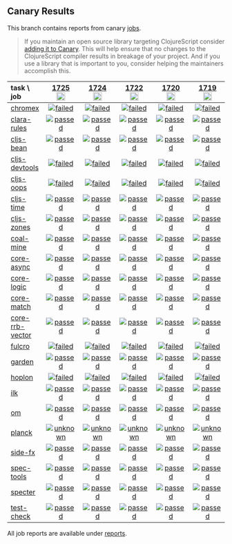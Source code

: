 ## Canary Results

This branch contains reports from canary [jobs](https://github.com/cljs-oss/canary/tree/jobs).

> If you maintain an open source library targeting ClojureScript consider [adding it to Canary](https://github.com/cljs-oss/canary/tree/master#how-to-participate). This will help ensure that no changes to the ClojureScript compiler results in breakage of your project. And if you use a library that is important to you, consider helping the maintainers accomplish this.

[//]: # (begin_overview_table)

| task \ job | <a href="reports/2021/03/22/job-001725-1.10.843-3fdaabed" title="job #1725&#xA;&#xA;job&#xA;&#xA;requested by BinaryAge Bot (@babot) on 2021-03-22T11:08:18Z">1725<br/><img width=20 height=20 src="https://avatars.githubusercontent.com/u/1476765?v=4&s=60"></a> | <a href="reports/2021/03/21/job-001724-1.10.843-3fdaabed" title="job #1724&#xA;&#xA;job&#xA;&#xA;requested by BinaryAge Bot (@babot) on 2021-03-21T11:13:28Z">1724<br/><img width=20 height=20 src="https://avatars.githubusercontent.com/u/1476765?v=4&s=60"></a> | <a href="reports/2021/03/19/job-001722-1.10.843-3fdaabed" title="job #1722&#xA;&#xA;job&#xA;&#xA;requested by BinaryAge Bot (@babot) on 2021-03-19T11:10:19Z">1722<br/><img width=20 height=20 src="https://avatars.githubusercontent.com/u/1476765?v=4&s=60"></a> | <a href="reports/2021/03/17/job-001720-1.10.843-3fdaabed" title="job #1720&#xA;&#xA;job&#xA;&#xA;requested by BinaryAge Bot (@babot) on 2021-03-17T11:08:16Z">1720<br/><img width=20 height=20 src="https://avatars.githubusercontent.com/u/1476765?v=4&s=60"></a> | <a href="reports/2021/03/16/job-001719-1.10.839-a1fb2048" title="job #1719&#xA;&#xA;job&#xA;&#xA;requested by BinaryAge Bot (@babot) on 2021-03-16T11:08:22Z">1719<br/><img width=20 height=20 src="https://avatars.githubusercontent.com/u/1476765?v=4&s=60"></a> | <a href="reports/2021/03/15/job-001718-1.10.837-afbc4874" title="job #1718&#xA;&#xA;job&#xA;&#xA;requested by BinaryAge Bot (@babot) on 2021-03-15T11:08:03Z">1718<br/><img width=20 height=20 src="https://avatars.githubusercontent.com/u/1476765?v=4&s=60"></a> | <a href="reports/2021/03/14/job-001717-1.10.837-afbc4874" title="job #1717&#xA;&#xA;job&#xA;&#xA;requested by BinaryAge Bot (@babot) on 2021-03-14T11:08:11Z">1717<br/><img width=20 height=20 src="https://avatars.githubusercontent.com/u/1476765?v=4&s=60"></a> | <a href="reports/2021/03/13/job-001716-1.10.837-afbc4874" title="job #1716&#xA;&#xA;job&#xA;&#xA;requested by BinaryAge Bot (@babot) on 2021-03-13T11:08:12Z">1716<br/><img width=20 height=20 src="https://avatars.githubusercontent.com/u/1476765?v=4&s=60"></a> | <a href="reports/2021/03/12/job-001715-1.10.836-69b66374" title="job #1715&#xA;&#xA;job&#xA;&#xA;requested by BinaryAge Bot (@babot) on 2021-03-12T11:08:18Z">1715<br/><img width=20 height=20 src="https://avatars.githubusercontent.com/u/1476765?v=4&s=60"></a> | <a href="reports/2021/03/11/job-001714-1.10.836-69b66374" title="job #1714&#xA;&#xA;job&#xA;&#xA;requested by BinaryAge Bot (@babot) on 2021-03-11T11:08:09Z">1714<br/><img width=20 height=20 src="https://avatars.githubusercontent.com/u/1476765?v=4&s=60"></a> |
| :--- | :---: | :---: | :---: | :---: | :---: | :---: | :---: | :---: | :---: | :---: |
| [chromex](https://github.com/binaryage/chromex) | <a href="reports/2021/03/22/job-001725-1.10.843-3fdaabed#-chromex"><img title="failed" src="http://box.binaryage.com/s-failed.svg"><a> | <a href="reports/2021/03/21/job-001724-1.10.843-3fdaabed#-chromex"><img title="failed" src="http://box.binaryage.com/s-failed.svg"><a> | <a href="reports/2021/03/19/job-001722-1.10.843-3fdaabed#-chromex"><img title="failed" src="http://box.binaryage.com/s-failed.svg"><a> | <a href="reports/2021/03/17/job-001720-1.10.843-3fdaabed#-chromex"><img title="failed" src="http://box.binaryage.com/s-failed.svg"><a> | <a href="reports/2021/03/16/job-001719-1.10.839-a1fb2048#-chromex"><img title="failed" src="http://box.binaryage.com/s-failed.svg"><a> | <a href="reports/2021/03/15/job-001718-1.10.837-afbc4874#-chromex"><img title="failed" src="http://box.binaryage.com/s-failed.svg"><a> | <a href="reports/2021/03/14/job-001717-1.10.837-afbc4874#-chromex"><img title="failed" src="http://box.binaryage.com/s-failed.svg"><a> | <a href="reports/2021/03/13/job-001716-1.10.837-afbc4874#-chromex"><img title="failed" src="http://box.binaryage.com/s-failed.svg"><a> | <a href="reports/2021/03/12/job-001715-1.10.836-69b66374#-chromex"><img title="failed" src="http://box.binaryage.com/s-failed.svg"><a> | <a href="reports/2021/03/11/job-001714-1.10.836-69b66374#-chromex"><img title="failed" src="http://box.binaryage.com/s-failed.svg"><a> |
| [clara-rules](https://github.com/cerner/clara-rules) | <a href="reports/2021/03/22/job-001725-1.10.843-3fdaabed#-clara-rules"><img title="passed" src="http://box.binaryage.com/s-passed.svg"><a> | <a href="reports/2021/03/21/job-001724-1.10.843-3fdaabed#-clara-rules"><img title="passed" src="http://box.binaryage.com/s-passed.svg"><a> | <a href="reports/2021/03/19/job-001722-1.10.843-3fdaabed#-clara-rules"><img title="passed" src="http://box.binaryage.com/s-passed.svg"><a> | <a href="reports/2021/03/17/job-001720-1.10.843-3fdaabed#-clara-rules"><img title="passed" src="http://box.binaryage.com/s-passed.svg"><a> | <a href="reports/2021/03/16/job-001719-1.10.839-a1fb2048#-clara-rules"><img title="passed" src="http://box.binaryage.com/s-passed.svg"><a> | <a href="reports/2021/03/15/job-001718-1.10.837-afbc4874#-clara-rules"><img title="passed" src="http://box.binaryage.com/s-passed.svg"><a> | <a href="reports/2021/03/14/job-001717-1.10.837-afbc4874#-clara-rules"><img title="passed" src="http://box.binaryage.com/s-passed.svg"><a> | <a href="reports/2021/03/13/job-001716-1.10.837-afbc4874#-clara-rules"><img title="passed" src="http://box.binaryage.com/s-passed.svg"><a> | <a href="reports/2021/03/12/job-001715-1.10.836-69b66374#-clara-rules"><img title="passed" src="http://box.binaryage.com/s-passed.svg"><a> | <a href="reports/2021/03/11/job-001714-1.10.836-69b66374#-clara-rules"><img title="passed" src="http://box.binaryage.com/s-passed.svg"><a> |
| [cljs-bean](https://github.com/mfikes/cljs-bean) | <a href="reports/2021/03/22/job-001725-1.10.843-3fdaabed#-cljs-bean"><img title="passed" src="http://box.binaryage.com/s-passed.svg"><a> | <a href="reports/2021/03/21/job-001724-1.10.843-3fdaabed#-cljs-bean"><img title="passed" src="http://box.binaryage.com/s-passed.svg"><a> | <a href="reports/2021/03/19/job-001722-1.10.843-3fdaabed#-cljs-bean"><img title="passed" src="http://box.binaryage.com/s-passed.svg"><a> | <a href="reports/2021/03/17/job-001720-1.10.843-3fdaabed#-cljs-bean"><img title="passed" src="http://box.binaryage.com/s-passed.svg"><a> | <a href="reports/2021/03/16/job-001719-1.10.839-a1fb2048#-cljs-bean"><img title="passed" src="http://box.binaryage.com/s-passed.svg"><a> | <a href="reports/2021/03/15/job-001718-1.10.837-afbc4874#-cljs-bean"><img title="passed" src="http://box.binaryage.com/s-passed.svg"><a> | <a href="reports/2021/03/14/job-001717-1.10.837-afbc4874#-cljs-bean"><img title="passed" src="http://box.binaryage.com/s-passed.svg"><a> | <a href="reports/2021/03/13/job-001716-1.10.837-afbc4874#-cljs-bean"><img title="passed" src="http://box.binaryage.com/s-passed.svg"><a> | <a href="reports/2021/03/12/job-001715-1.10.836-69b66374#-cljs-bean"><img title="passed" src="http://box.binaryage.com/s-passed.svg"><a> | <a href="reports/2021/03/11/job-001714-1.10.836-69b66374#-cljs-bean"><img title="passed" src="http://box.binaryage.com/s-passed.svg"><a> |
| [cljs-devtools](https://github.com/binaryage/cljs-devtools) | <a href="reports/2021/03/22/job-001725-1.10.843-3fdaabed#-cljs-devtools"><img title="failed" src="http://box.binaryage.com/s-failed.svg"><a> | <a href="reports/2021/03/21/job-001724-1.10.843-3fdaabed#-cljs-devtools"><img title="failed" src="http://box.binaryage.com/s-failed.svg"><a> | <a href="reports/2021/03/19/job-001722-1.10.843-3fdaabed#-cljs-devtools"><img title="failed" src="http://box.binaryage.com/s-failed.svg"><a> | <a href="reports/2021/03/17/job-001720-1.10.843-3fdaabed#-cljs-devtools"><img title="failed" src="http://box.binaryage.com/s-failed.svg"><a> | <a href="reports/2021/03/16/job-001719-1.10.839-a1fb2048#-cljs-devtools"><img title="failed" src="http://box.binaryage.com/s-failed.svg"><a> | <a href="reports/2021/03/15/job-001718-1.10.837-afbc4874#-cljs-devtools"><img title="failed" src="http://box.binaryage.com/s-failed.svg"><a> | <a href="reports/2021/03/14/job-001717-1.10.837-afbc4874#-cljs-devtools"><img title="failed" src="http://box.binaryage.com/s-failed.svg"><a> | <a href="reports/2021/03/13/job-001716-1.10.837-afbc4874#-cljs-devtools"><img title="failed" src="http://box.binaryage.com/s-failed.svg"><a> | <a href="reports/2021/03/12/job-001715-1.10.836-69b66374#-cljs-devtools"><img title="failed" src="http://box.binaryage.com/s-failed.svg"><a> | <a href="reports/2021/03/11/job-001714-1.10.836-69b66374#-cljs-devtools"><img title="failed" src="http://box.binaryage.com/s-failed.svg"><a> |
| [cljs-oops](https://github.com/binaryage/cljs-oops) | <a href="reports/2021/03/22/job-001725-1.10.843-3fdaabed#-cljs-oops"><img title="failed" src="http://box.binaryage.com/s-failed.svg"><a> | <a href="reports/2021/03/21/job-001724-1.10.843-3fdaabed#-cljs-oops"><img title="failed" src="http://box.binaryage.com/s-failed.svg"><a> | <a href="reports/2021/03/19/job-001722-1.10.843-3fdaabed#-cljs-oops"><img title="failed" src="http://box.binaryage.com/s-failed.svg"><a> | <a href="reports/2021/03/17/job-001720-1.10.843-3fdaabed#-cljs-oops"><img title="failed" src="http://box.binaryage.com/s-failed.svg"><a> | <a href="reports/2021/03/16/job-001719-1.10.839-a1fb2048#-cljs-oops"><img title="failed" src="http://box.binaryage.com/s-failed.svg"><a> | <a href="reports/2021/03/15/job-001718-1.10.837-afbc4874#-cljs-oops"><img title="failed" src="http://box.binaryage.com/s-failed.svg"><a> | <a href="reports/2021/03/14/job-001717-1.10.837-afbc4874#-cljs-oops"><img title="failed" src="http://box.binaryage.com/s-failed.svg"><a> | <a href="reports/2021/03/13/job-001716-1.10.837-afbc4874#-cljs-oops"><img title="failed" src="http://box.binaryage.com/s-failed.svg"><a> | <a href="reports/2021/03/12/job-001715-1.10.836-69b66374#-cljs-oops"><img title="failed" src="http://box.binaryage.com/s-failed.svg"><a> | <a href="reports/2021/03/11/job-001714-1.10.836-69b66374#-cljs-oops"><img title="failed" src="http://box.binaryage.com/s-failed.svg"><a> |
| [cljs-time](https://github.com/andrewmcveigh/cljs-time) | <a href="reports/2021/03/22/job-001725-1.10.843-3fdaabed#-cljs-time"><img title="passed" src="http://box.binaryage.com/s-passed.svg"><a> | <a href="reports/2021/03/21/job-001724-1.10.843-3fdaabed#-cljs-time"><img title="passed" src="http://box.binaryage.com/s-passed.svg"><a> | <a href="reports/2021/03/19/job-001722-1.10.843-3fdaabed#-cljs-time"><img title="passed" src="http://box.binaryage.com/s-passed.svg"><a> | <a href="reports/2021/03/17/job-001720-1.10.843-3fdaabed#-cljs-time"><img title="passed" src="http://box.binaryage.com/s-passed.svg"><a> | <a href="reports/2021/03/16/job-001719-1.10.839-a1fb2048#-cljs-time"><img title="passed" src="http://box.binaryage.com/s-passed.svg"><a> | <a href="reports/2021/03/15/job-001718-1.10.837-afbc4874#-cljs-time"><img title="passed" src="http://box.binaryage.com/s-passed.svg"><a> | <a href="reports/2021/03/14/job-001717-1.10.837-afbc4874#-cljs-time"><img title="passed" src="http://box.binaryage.com/s-passed.svg"><a> | <a href="reports/2021/03/13/job-001716-1.10.837-afbc4874#-cljs-time"><img title="passed" src="http://box.binaryage.com/s-passed.svg"><a> | <a href="reports/2021/03/12/job-001715-1.10.836-69b66374#-cljs-time"><img title="passed" src="http://box.binaryage.com/s-passed.svg"><a> | <a href="reports/2021/03/11/job-001714-1.10.836-69b66374#-cljs-time"><img title="passed" src="http://box.binaryage.com/s-passed.svg"><a> |
| [cljs-zones](https://github.com/binaryage/cljs-zones) | <a href="reports/2021/03/22/job-001725-1.10.843-3fdaabed#-cljs-zones"><img title="passed" src="http://box.binaryage.com/s-passed.svg"><a> | <a href="reports/2021/03/21/job-001724-1.10.843-3fdaabed#-cljs-zones"><img title="passed" src="http://box.binaryage.com/s-passed.svg"><a> | <a href="reports/2021/03/19/job-001722-1.10.843-3fdaabed#-cljs-zones"><img title="passed" src="http://box.binaryage.com/s-passed.svg"><a> | <a href="reports/2021/03/17/job-001720-1.10.843-3fdaabed#-cljs-zones"><img title="passed" src="http://box.binaryage.com/s-passed.svg"><a> | <a href="reports/2021/03/16/job-001719-1.10.839-a1fb2048#-cljs-zones"><img title="passed" src="http://box.binaryage.com/s-passed.svg"><a> | <a href="reports/2021/03/15/job-001718-1.10.837-afbc4874#-cljs-zones"><img title="passed" src="http://box.binaryage.com/s-passed.svg"><a> | <a href="reports/2021/03/14/job-001717-1.10.837-afbc4874#-cljs-zones"><img title="passed" src="http://box.binaryage.com/s-passed.svg"><a> | <a href="reports/2021/03/13/job-001716-1.10.837-afbc4874#-cljs-zones"><img title="passed" src="http://box.binaryage.com/s-passed.svg"><a> | <a href="reports/2021/03/12/job-001715-1.10.836-69b66374#-cljs-zones"><img title="passed" src="http://box.binaryage.com/s-passed.svg"><a> | <a href="reports/2021/03/11/job-001714-1.10.836-69b66374#-cljs-zones"><img title="passed" src="http://box.binaryage.com/s-passed.svg"><a> |
| [coal-mine](https://github.com/mfikes/coal-mine) | <a href="reports/2021/03/22/job-001725-1.10.843-3fdaabed#-coal-mine"><img title="passed" src="http://box.binaryage.com/s-passed.svg"><a> | <a href="reports/2021/03/21/job-001724-1.10.843-3fdaabed#-coal-mine"><img title="passed" src="http://box.binaryage.com/s-passed.svg"><a> | <a href="reports/2021/03/19/job-001722-1.10.843-3fdaabed#-coal-mine"><img title="passed" src="http://box.binaryage.com/s-passed.svg"><a> | <a href="reports/2021/03/17/job-001720-1.10.843-3fdaabed#-coal-mine"><img title="passed" src="http://box.binaryage.com/s-passed.svg"><a> | <a href="reports/2021/03/16/job-001719-1.10.839-a1fb2048#-coal-mine"><img title="passed" src="http://box.binaryage.com/s-passed.svg"><a> | <a href="reports/2021/03/15/job-001718-1.10.837-afbc4874#-coal-mine"><img title="passed" src="http://box.binaryage.com/s-passed.svg"><a> | <a href="reports/2021/03/14/job-001717-1.10.837-afbc4874#-coal-mine"><img title="passed" src="http://box.binaryage.com/s-passed.svg"><a> | <a href="reports/2021/03/13/job-001716-1.10.837-afbc4874#-coal-mine"><img title="passed" src="http://box.binaryage.com/s-passed.svg"><a> | <a href="reports/2021/03/12/job-001715-1.10.836-69b66374#-coal-mine"><img title="passed" src="http://box.binaryage.com/s-passed.svg"><a> | <a href="reports/2021/03/11/job-001714-1.10.836-69b66374#-coal-mine"><img title="passed" src="http://box.binaryage.com/s-passed.svg"><a> |
| [core-async](https://github.com/clojure/core.async) | <a href="reports/2021/03/22/job-001725-1.10.843-3fdaabed#-core-async"><img title="passed" src="http://box.binaryage.com/s-passed.svg"><a> | <a href="reports/2021/03/21/job-001724-1.10.843-3fdaabed#-core-async"><img title="passed" src="http://box.binaryage.com/s-passed.svg"><a> | <a href="reports/2021/03/19/job-001722-1.10.843-3fdaabed#-core-async"><img title="passed" src="http://box.binaryage.com/s-passed.svg"><a> | <a href="reports/2021/03/17/job-001720-1.10.843-3fdaabed#-core-async"><img title="passed" src="http://box.binaryage.com/s-passed.svg"><a> | <a href="reports/2021/03/16/job-001719-1.10.839-a1fb2048#-core-async"><img title="passed" src="http://box.binaryage.com/s-passed.svg"><a> | <a href="reports/2021/03/15/job-001718-1.10.837-afbc4874#-core-async"><img title="passed" src="http://box.binaryage.com/s-passed.svg"><a> | <a href="reports/2021/03/14/job-001717-1.10.837-afbc4874#-core-async"><img title="passed" src="http://box.binaryage.com/s-passed.svg"><a> | <a href="reports/2021/03/13/job-001716-1.10.837-afbc4874#-core-async"><img title="passed" src="http://box.binaryage.com/s-passed.svg"><a> | <a href="reports/2021/03/12/job-001715-1.10.836-69b66374#-core-async"><img title="passed" src="http://box.binaryage.com/s-passed.svg"><a> | <a href="reports/2021/03/11/job-001714-1.10.836-69b66374#-core-async"><img title="passed" src="http://box.binaryage.com/s-passed.svg"><a> |
| [core-logic](https://github.com/clojure/core.logic) | <a href="reports/2021/03/22/job-001725-1.10.843-3fdaabed#-core-logic"><img title="passed" src="http://box.binaryage.com/s-passed.svg"><a> | <a href="reports/2021/03/21/job-001724-1.10.843-3fdaabed#-core-logic"><img title="passed" src="http://box.binaryage.com/s-passed.svg"><a> | <a href="reports/2021/03/19/job-001722-1.10.843-3fdaabed#-core-logic"><img title="passed" src="http://box.binaryage.com/s-passed.svg"><a> | <a href="reports/2021/03/17/job-001720-1.10.843-3fdaabed#-core-logic"><img title="passed" src="http://box.binaryage.com/s-passed.svg"><a> | <a href="reports/2021/03/16/job-001719-1.10.839-a1fb2048#-core-logic"><img title="passed" src="http://box.binaryage.com/s-passed.svg"><a> | <a href="reports/2021/03/15/job-001718-1.10.837-afbc4874#-core-logic"><img title="passed" src="http://box.binaryage.com/s-passed.svg"><a> | <a href="reports/2021/03/14/job-001717-1.10.837-afbc4874#-core-logic"><img title="passed" src="http://box.binaryage.com/s-passed.svg"><a> | <a href="reports/2021/03/13/job-001716-1.10.837-afbc4874#-core-logic"><img title="passed" src="http://box.binaryage.com/s-passed.svg"><a> | <a href="reports/2021/03/12/job-001715-1.10.836-69b66374#-core-logic"><img title="passed" src="http://box.binaryage.com/s-passed.svg"><a> | <a href="reports/2021/03/11/job-001714-1.10.836-69b66374#-core-logic"><img title="passed" src="http://box.binaryage.com/s-passed.svg"><a> |
| [core-match](https://github.com/clojure/core.match) | <a href="reports/2021/03/22/job-001725-1.10.843-3fdaabed#-core-match"><img title="passed" src="http://box.binaryage.com/s-passed.svg"><a> | <a href="reports/2021/03/21/job-001724-1.10.843-3fdaabed#-core-match"><img title="passed" src="http://box.binaryage.com/s-passed.svg"><a> | <a href="reports/2021/03/19/job-001722-1.10.843-3fdaabed#-core-match"><img title="passed" src="http://box.binaryage.com/s-passed.svg"><a> | <a href="reports/2021/03/17/job-001720-1.10.843-3fdaabed#-core-match"><img title="passed" src="http://box.binaryage.com/s-passed.svg"><a> | <a href="reports/2021/03/16/job-001719-1.10.839-a1fb2048#-core-match"><img title="passed" src="http://box.binaryage.com/s-passed.svg"><a> | <a href="reports/2021/03/15/job-001718-1.10.837-afbc4874#-core-match"><img title="passed" src="http://box.binaryage.com/s-passed.svg"><a> | <a href="reports/2021/03/14/job-001717-1.10.837-afbc4874#-core-match"><img title="passed" src="http://box.binaryage.com/s-passed.svg"><a> | <a href="reports/2021/03/13/job-001716-1.10.837-afbc4874#-core-match"><img title="passed" src="http://box.binaryage.com/s-passed.svg"><a> | <a href="reports/2021/03/12/job-001715-1.10.836-69b66374#-core-match"><img title="passed" src="http://box.binaryage.com/s-passed.svg"><a> | <a href="reports/2021/03/11/job-001714-1.10.836-69b66374#-core-match"><img title="passed" src="http://box.binaryage.com/s-passed.svg"><a> |
| [core-rrb-vector](https://github.com/clojure/core.rrb-vector) | <a href="reports/2021/03/22/job-001725-1.10.843-3fdaabed#-core-rrb-vector"><img title="passed" src="http://box.binaryage.com/s-passed.svg"><a> | <a href="reports/2021/03/21/job-001724-1.10.843-3fdaabed#-core-rrb-vector"><img title="passed" src="http://box.binaryage.com/s-passed.svg"><a> | <a href="reports/2021/03/19/job-001722-1.10.843-3fdaabed#-core-rrb-vector"><img title="passed" src="http://box.binaryage.com/s-passed.svg"><a> | <a href="reports/2021/03/17/job-001720-1.10.843-3fdaabed#-core-rrb-vector"><img title="passed" src="http://box.binaryage.com/s-passed.svg"><a> | <a href="reports/2021/03/16/job-001719-1.10.839-a1fb2048#-core-rrb-vector"><img title="passed" src="http://box.binaryage.com/s-passed.svg"><a> | <a href="reports/2021/03/15/job-001718-1.10.837-afbc4874#-core-rrb-vector"><img title="passed" src="http://box.binaryage.com/s-passed.svg"><a> | <a href="reports/2021/03/14/job-001717-1.10.837-afbc4874#-core-rrb-vector"><img title="passed" src="http://box.binaryage.com/s-passed.svg"><a> | <a href="reports/2021/03/13/job-001716-1.10.837-afbc4874#-core-rrb-vector"><img title="passed" src="http://box.binaryage.com/s-passed.svg"><a> | <a href="reports/2021/03/12/job-001715-1.10.836-69b66374#-core-rrb-vector"><img title="passed" src="http://box.binaryage.com/s-passed.svg"><a> | <a href="reports/2021/03/11/job-001714-1.10.836-69b66374#-core-rrb-vector"><img title="passed" src="http://box.binaryage.com/s-passed.svg"><a> |
| [fulcro](https://github.com/fulcrologic/fulcro) | <a href="reports/2021/03/22/job-001725-1.10.843-3fdaabed#-fulcro"><img title="failed" src="http://box.binaryage.com/s-failed.svg"><a> | <a href="reports/2021/03/21/job-001724-1.10.843-3fdaabed#-fulcro"><img title="failed" src="http://box.binaryage.com/s-failed.svg"><a> | <a href="reports/2021/03/19/job-001722-1.10.843-3fdaabed#-fulcro"><img title="failed" src="http://box.binaryage.com/s-failed.svg"><a> | <a href="reports/2021/03/17/job-001720-1.10.843-3fdaabed#-fulcro"><img title="failed" src="http://box.binaryage.com/s-failed.svg"><a> | <a href="reports/2021/03/16/job-001719-1.10.839-a1fb2048#-fulcro"><img title="failed" src="http://box.binaryage.com/s-failed.svg"><a> | <a href="reports/2021/03/15/job-001718-1.10.837-afbc4874#-fulcro"><img title="failed" src="http://box.binaryage.com/s-failed.svg"><a> | <a href="reports/2021/03/14/job-001717-1.10.837-afbc4874#-fulcro"><img title="failed" src="http://box.binaryage.com/s-failed.svg"><a> | <a href="reports/2021/03/13/job-001716-1.10.837-afbc4874#-fulcro"><img title="failed" src="http://box.binaryage.com/s-failed.svg"><a> | <a href="reports/2021/03/12/job-001715-1.10.836-69b66374#-fulcro"><img title="failed" src="http://box.binaryage.com/s-failed.svg"><a> | <a href="reports/2021/03/11/job-001714-1.10.836-69b66374#-fulcro"><img title="failed" src="http://box.binaryage.com/s-failed.svg"><a> |
| [garden](https://github.com/noprompt/garden) | <a href="reports/2021/03/22/job-001725-1.10.843-3fdaabed#-garden"><img title="passed" src="http://box.binaryage.com/s-passed.svg"><a> | <a href="reports/2021/03/21/job-001724-1.10.843-3fdaabed#-garden"><img title="passed" src="http://box.binaryage.com/s-passed.svg"><a> | <a href="reports/2021/03/19/job-001722-1.10.843-3fdaabed#-garden"><img title="passed" src="http://box.binaryage.com/s-passed.svg"><a> | <a href="reports/2021/03/17/job-001720-1.10.843-3fdaabed#-garden"><img title="passed" src="http://box.binaryage.com/s-passed.svg"><a> | <a href="reports/2021/03/16/job-001719-1.10.839-a1fb2048#-garden"><img title="passed" src="http://box.binaryage.com/s-passed.svg"><a> | <a href="reports/2021/03/15/job-001718-1.10.837-afbc4874#-garden"><img title="passed" src="http://box.binaryage.com/s-passed.svg"><a> | <a href="reports/2021/03/14/job-001717-1.10.837-afbc4874#-garden"><img title="passed" src="http://box.binaryage.com/s-passed.svg"><a> | <a href="reports/2021/03/13/job-001716-1.10.837-afbc4874#-garden"><img title="passed" src="http://box.binaryage.com/s-passed.svg"><a> | <a href="reports/2021/03/12/job-001715-1.10.836-69b66374#-garden"><img title="passed" src="http://box.binaryage.com/s-passed.svg"><a> | <a href="reports/2021/03/11/job-001714-1.10.836-69b66374#-garden"><img title="passed" src="http://box.binaryage.com/s-passed.svg"><a> |
| [hoplon](https://github.com/hoplon/hoplon) | <a href="reports/2021/03/22/job-001725-1.10.843-3fdaabed#-hoplon"><img title="failed" src="http://box.binaryage.com/s-failed.svg"><a> | <a href="reports/2021/03/21/job-001724-1.10.843-3fdaabed#-hoplon"><img title="failed" src="http://box.binaryage.com/s-failed.svg"><a> | <a href="reports/2021/03/19/job-001722-1.10.843-3fdaabed#-hoplon"><img title="failed" src="http://box.binaryage.com/s-failed.svg"><a> | <a href="reports/2021/03/17/job-001720-1.10.843-3fdaabed#-hoplon"><img title="failed" src="http://box.binaryage.com/s-failed.svg"><a> | <a href="reports/2021/03/16/job-001719-1.10.839-a1fb2048#-hoplon"><img title="failed" src="http://box.binaryage.com/s-failed.svg"><a> | <a href="reports/2021/03/15/job-001718-1.10.837-afbc4874#-hoplon"><img title="failed" src="http://box.binaryage.com/s-failed.svg"><a> | <a href="reports/2021/03/14/job-001717-1.10.837-afbc4874#-hoplon"><img title="failed" src="http://box.binaryage.com/s-failed.svg"><a> | <a href="reports/2021/03/13/job-001716-1.10.837-afbc4874#-hoplon"><img title="failed" src="http://box.binaryage.com/s-failed.svg"><a> | <a href="reports/2021/03/12/job-001715-1.10.836-69b66374#-hoplon"><img title="failed" src="http://box.binaryage.com/s-failed.svg"><a> | <a href="reports/2021/03/11/job-001714-1.10.836-69b66374#-hoplon"><img title="failed" src="http://box.binaryage.com/s-failed.svg"><a> |
| [ilk](https://github.com/mfikes/ilk) | <a href="reports/2021/03/22/job-001725-1.10.843-3fdaabed#-ilk"><img title="passed" src="http://box.binaryage.com/s-passed.svg"><a> | <a href="reports/2021/03/21/job-001724-1.10.843-3fdaabed#-ilk"><img title="passed" src="http://box.binaryage.com/s-passed.svg"><a> | <a href="reports/2021/03/19/job-001722-1.10.843-3fdaabed#-ilk"><img title="passed" src="http://box.binaryage.com/s-passed.svg"><a> | <a href="reports/2021/03/17/job-001720-1.10.843-3fdaabed#-ilk"><img title="passed" src="http://box.binaryage.com/s-passed.svg"><a> | <a href="reports/2021/03/16/job-001719-1.10.839-a1fb2048#-ilk"><img title="passed" src="http://box.binaryage.com/s-passed.svg"><a> | <a href="reports/2021/03/15/job-001718-1.10.837-afbc4874#-ilk"><img title="passed" src="http://box.binaryage.com/s-passed.svg"><a> | <a href="reports/2021/03/14/job-001717-1.10.837-afbc4874#-ilk"><img title="passed" src="http://box.binaryage.com/s-passed.svg"><a> | <a href="reports/2021/03/13/job-001716-1.10.837-afbc4874#-ilk"><img title="passed" src="http://box.binaryage.com/s-passed.svg"><a> | <a href="reports/2021/03/12/job-001715-1.10.836-69b66374#-ilk"><img title="passed" src="http://box.binaryage.com/s-passed.svg"><a> | <a href="reports/2021/03/11/job-001714-1.10.836-69b66374#-ilk"><img title="passed" src="http://box.binaryage.com/s-passed.svg"><a> |
| [om](https://github.com/omcljs/om) | <a href="reports/2021/03/22/job-001725-1.10.843-3fdaabed#-om"><img title="passed" src="http://box.binaryage.com/s-passed.svg"><a> | <a href="reports/2021/03/21/job-001724-1.10.843-3fdaabed#-om"><img title="passed" src="http://box.binaryage.com/s-passed.svg"><a> | <a href="reports/2021/03/19/job-001722-1.10.843-3fdaabed#-om"><img title="passed" src="http://box.binaryage.com/s-passed.svg"><a> | <a href="reports/2021/03/17/job-001720-1.10.843-3fdaabed#-om"><img title="passed" src="http://box.binaryage.com/s-passed.svg"><a> | <a href="reports/2021/03/16/job-001719-1.10.839-a1fb2048#-om"><img title="passed" src="http://box.binaryage.com/s-passed.svg"><a> | <a href="reports/2021/03/15/job-001718-1.10.837-afbc4874#-om"><img title="passed" src="http://box.binaryage.com/s-passed.svg"><a> | <a href="reports/2021/03/14/job-001717-1.10.837-afbc4874#-om"><img title="passed" src="http://box.binaryage.com/s-passed.svg"><a> | <a href="reports/2021/03/13/job-001716-1.10.837-afbc4874#-om"><img title="passed" src="http://box.binaryage.com/s-passed.svg"><a> | <a href="reports/2021/03/12/job-001715-1.10.836-69b66374#-om"><img title="passed" src="http://box.binaryage.com/s-passed.svg"><a> | <a href="reports/2021/03/11/job-001714-1.10.836-69b66374#-om"><img title="passed" src="http://box.binaryage.com/s-passed.svg"><a> |
| [planck](https://github.com/planck-repl/planck) | <a href="reports/2021/03/22/job-001725-1.10.843-3fdaabed#-planck"><img title="unknown" src="http://box.binaryage.com/s-unknown.svg"><a> | <a href="reports/2021/03/21/job-001724-1.10.843-3fdaabed#-planck"><img title="unknown" src="http://box.binaryage.com/s-unknown.svg"><a> | <a href="reports/2021/03/19/job-001722-1.10.843-3fdaabed#-planck"><img title="unknown" src="http://box.binaryage.com/s-unknown.svg"><a> | <a href="reports/2021/03/17/job-001720-1.10.843-3fdaabed#-planck"><img title="unknown" src="http://box.binaryage.com/s-unknown.svg"><a> | <a href="reports/2021/03/16/job-001719-1.10.839-a1fb2048#-planck"><img title="unknown" src="http://box.binaryage.com/s-unknown.svg"><a> | <a href="reports/2021/03/15/job-001718-1.10.837-afbc4874#-planck"><img title="unknown" src="http://box.binaryage.com/s-unknown.svg"><a> | <a href="reports/2021/03/14/job-001717-1.10.837-afbc4874#-planck"><img title="unknown" src="http://box.binaryage.com/s-unknown.svg"><a> | <a href="reports/2021/03/13/job-001716-1.10.837-afbc4874#-planck"><img title="unknown" src="http://box.binaryage.com/s-unknown.svg"><a> | <a href="reports/2021/03/12/job-001715-1.10.836-69b66374#-planck"><img title="unknown" src="http://box.binaryage.com/s-unknown.svg"><a> | <a href="reports/2021/03/11/job-001714-1.10.836-69b66374#-planck"><img title="unknown" src="http://box.binaryage.com/s-unknown.svg"><a> |
| [side-fx](https://github.com/cljsrn/side-fx) | <a href="reports/2021/03/22/job-001725-1.10.843-3fdaabed#-side-fx"><img title="passed" src="http://box.binaryage.com/s-passed.svg"><a> | <a href="reports/2021/03/21/job-001724-1.10.843-3fdaabed#-side-fx"><img title="passed" src="http://box.binaryage.com/s-passed.svg"><a> | <a href="reports/2021/03/19/job-001722-1.10.843-3fdaabed#-side-fx"><img title="passed" src="http://box.binaryage.com/s-passed.svg"><a> | <a href="reports/2021/03/17/job-001720-1.10.843-3fdaabed#-side-fx"><img title="passed" src="http://box.binaryage.com/s-passed.svg"><a> | <a href="reports/2021/03/16/job-001719-1.10.839-a1fb2048#-side-fx"><img title="passed" src="http://box.binaryage.com/s-passed.svg"><a> | <a href="reports/2021/03/15/job-001718-1.10.837-afbc4874#-side-fx"><img title="passed" src="http://box.binaryage.com/s-passed.svg"><a> | <a href="reports/2021/03/14/job-001717-1.10.837-afbc4874#-side-fx"><img title="passed" src="http://box.binaryage.com/s-passed.svg"><a> | <a href="reports/2021/03/13/job-001716-1.10.837-afbc4874#-side-fx"><img title="passed" src="http://box.binaryage.com/s-passed.svg"><a> | <a href="reports/2021/03/12/job-001715-1.10.836-69b66374#-side-fx"><img title="passed" src="http://box.binaryage.com/s-passed.svg"><a> | <a href="reports/2021/03/11/job-001714-1.10.836-69b66374#-side-fx"><img title="passed" src="http://box.binaryage.com/s-passed.svg"><a> |
| [spec-tools](https://github.com/metosin/spec-tools) | <a href="reports/2021/03/22/job-001725-1.10.843-3fdaabed#-spec-tools"><img title="passed" src="http://box.binaryage.com/s-passed.svg"><a> | <a href="reports/2021/03/21/job-001724-1.10.843-3fdaabed#-spec-tools"><img title="passed" src="http://box.binaryage.com/s-passed.svg"><a> | <a href="reports/2021/03/19/job-001722-1.10.843-3fdaabed#-spec-tools"><img title="passed" src="http://box.binaryage.com/s-passed.svg"><a> | <a href="reports/2021/03/17/job-001720-1.10.843-3fdaabed#-spec-tools"><img title="passed" src="http://box.binaryage.com/s-passed.svg"><a> | <a href="reports/2021/03/16/job-001719-1.10.839-a1fb2048#-spec-tools"><img title="passed" src="http://box.binaryage.com/s-passed.svg"><a> | <a href="reports/2021/03/15/job-001718-1.10.837-afbc4874#-spec-tools"><img title="passed" src="http://box.binaryage.com/s-passed.svg"><a> | <a href="reports/2021/03/14/job-001717-1.10.837-afbc4874#-spec-tools"><img title="passed" src="http://box.binaryage.com/s-passed.svg"><a> | <a href="reports/2021/03/13/job-001716-1.10.837-afbc4874#-spec-tools"><img title="passed" src="http://box.binaryage.com/s-passed.svg"><a> | <a href="reports/2021/03/12/job-001715-1.10.836-69b66374#-spec-tools"><img title="passed" src="http://box.binaryage.com/s-passed.svg"><a> | <a href="reports/2021/03/11/job-001714-1.10.836-69b66374#-spec-tools"><img title="passed" src="http://box.binaryage.com/s-passed.svg"><a> |
| [specter](https://github.com/nathanmarz/specter) | <a href="reports/2021/03/22/job-001725-1.10.843-3fdaabed#-specter"><img title="passed" src="http://box.binaryage.com/s-passed.svg"><a> | <a href="reports/2021/03/21/job-001724-1.10.843-3fdaabed#-specter"><img title="passed" src="http://box.binaryage.com/s-passed.svg"><a> | <a href="reports/2021/03/19/job-001722-1.10.843-3fdaabed#-specter"><img title="passed" src="http://box.binaryage.com/s-passed.svg"><a> | <a href="reports/2021/03/17/job-001720-1.10.843-3fdaabed#-specter"><img title="passed" src="http://box.binaryage.com/s-passed.svg"><a> | <a href="reports/2021/03/16/job-001719-1.10.839-a1fb2048#-specter"><img title="passed" src="http://box.binaryage.com/s-passed.svg"><a> | <a href="reports/2021/03/15/job-001718-1.10.837-afbc4874#-specter"><img title="passed" src="http://box.binaryage.com/s-passed.svg"><a> | <a href="reports/2021/03/14/job-001717-1.10.837-afbc4874#-specter"><img title="passed" src="http://box.binaryage.com/s-passed.svg"><a> | <a href="reports/2021/03/13/job-001716-1.10.837-afbc4874#-specter"><img title="passed" src="http://box.binaryage.com/s-passed.svg"><a> | <a href="reports/2021/03/12/job-001715-1.10.836-69b66374#-specter"><img title="passed" src="http://box.binaryage.com/s-passed.svg"><a> | <a href="reports/2021/03/11/job-001714-1.10.836-69b66374#-specter"><img title="passed" src="http://box.binaryage.com/s-passed.svg"><a> |
| [test-check](https://github.com/clojure/test.check) | <a href="reports/2021/03/22/job-001725-1.10.843-3fdaabed#-test-check"><img title="passed" src="http://box.binaryage.com/s-passed.svg"><a> | <a href="reports/2021/03/21/job-001724-1.10.843-3fdaabed#-test-check"><img title="passed" src="http://box.binaryage.com/s-passed.svg"><a> | <a href="reports/2021/03/19/job-001722-1.10.843-3fdaabed#-test-check"><img title="passed" src="http://box.binaryage.com/s-passed.svg"><a> | <a href="reports/2021/03/17/job-001720-1.10.843-3fdaabed#-test-check"><img title="passed" src="http://box.binaryage.com/s-passed.svg"><a> | <a href="reports/2021/03/16/job-001719-1.10.839-a1fb2048#-test-check"><img title="passed" src="http://box.binaryage.com/s-passed.svg"><a> | <a href="reports/2021/03/15/job-001718-1.10.837-afbc4874#-test-check"><img title="passed" src="http://box.binaryage.com/s-passed.svg"><a> | <a href="reports/2021/03/14/job-001717-1.10.837-afbc4874#-test-check"><img title="passed" src="http://box.binaryage.com/s-passed.svg"><a> | <a href="reports/2021/03/13/job-001716-1.10.837-afbc4874#-test-check"><img title="passed" src="http://box.binaryage.com/s-passed.svg"><a> | <a href="reports/2021/03/12/job-001715-1.10.836-69b66374#-test-check"><img title="passed" src="http://box.binaryage.com/s-passed.svg"><a> | <a href="reports/2021/03/11/job-001714-1.10.836-69b66374#-test-check"><img title="passed" src="http://box.binaryage.com/s-passed.svg"><a> |

[//]: # (end_overview_table)

All job reports are available under [reports](reports).

